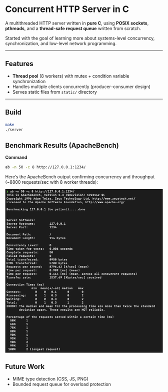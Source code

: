 # Concurrent HTTP Server in C

A multithreaded HTTP server written in **pure C**, using **POSIX sockets**, **pthreads**, and a **thread-safe request queue** written from scratch.  


Started with the goal of learning more about systems-level concurrency, synchronization, and low-level network programming.

---

## Features
- **Thread pool** (8 workers) with mutex + condition variable synchronization  
- Handles multiple clients concurrently (producer–consumer design)  
- Serves static files from `static/` directory   

---

## Build

```bash
make
./server
```

## Benchmark Results (ApacheBench)

**Command**
```bash
ab -n 50 -c 8 http://127.0.0.1:1234/
```

Here’s the ApacheBench output confirming concurrency and throughput (~8800 requests/sec with 8 worker threads):

![Benchmark Results](assets/apache_bench.png)


## Future Work 
- MIME type detection (CSS, JS, PNG)  
- Bounded request queue for overload protection  
